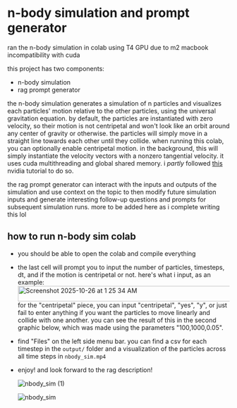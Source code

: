 # n-body simulation and prompt generator

ran the n-body simulation in colab using T4 GPU due to m2 macbook incompatibility with cuda

this project has two components:
- n-body simulation
- rag prompt generator

the n-body simulation generates a simulation of n particles and visualizes each particles' motion relative to the other particles, using the universal gravitation equation. 
by default, the particles are instantiated with zero velocity, so their motion is not centripetal and won't look like an orbit around any center of gravity or otherwise. 
the particles will simply move in a straight line towards each other until they collide. when running this colab, you can optionally enable centripetal motion. in the background, 
this will simply instantiate the velocity vectors with a nonzero tangential velocity. it uses cuda multithreading and global shared memory. i *partly* followed [this](https://developer.nvidia.com/gpugems/gpugems3/part-v-physics-simulation/chapter-31-fast-n-body-simulation-cuda) nvidia tutorial to do so. 

the rag prompt generator can interact with the inputs and outputs of the simulation and use context on the topic to then modify future simulation inputs and
generate interesting follow-up questions and prompts for subsequent simulation runs. more to be added here as i complete writing this lol

## how to run n-body sim colab
- you should be able to open the colab and compile everything
- the last cell will prompt you to input the number of particles, timesteps, dt, and if the motion is centripetal or not. here's what i input, as an example:
  <img width="1126" height="35" alt="Screenshot 2025-10-26 at 1 25 34 AM" src="https://github.com/user-attachments/assets/fad681cb-a124-4c3f-9b22-65fe7fa83250" />
  for the "centripetal" piece, you can input "centripetal", "yes", "y", or just fail to enter anything if you want the particles to move linearly and collide with one another. you can see the result of this in the second graphic below, which was made using the parameters "100,1000,0.05".
- find "Files" on the left side menu bar. you can find a csv for each timestep in the `output/` folder and a visualization of the particles across all time steps in `nbody_sim.mp4`
- enjoy! and look forward to the rag description!
  
  ![nbody_sim (1)](https://github.com/user-attachments/assets/452d8697-3b27-430c-9176-630925204946)

  ![nbody_sim](https://github.com/user-attachments/assets/3f7a3612-60ca-41f9-9204-e59fb40de39d)

